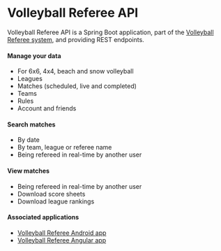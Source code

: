 # Volleyball Referee API

Volleyball Referee API is a Spring Boot application, part of the [Volleyball Referee system][vbr], and providing REST endpoints.

#### Manage your data
- For 6x6, 4x4, beach and snow volleyball
- Leagues
- Matches (scheduled, live and completed)
- Teams
- Rules
- Account and friends

#### Search matches
- By date
- By team, league or referee name
- Being refereed in real-time by another user

#### View matches
- Being refereed in real-time by another user
- Download score sheets
- Download league rankings

#### Associated applications
- [Volleyball Referee Android app][play-store]
- [Volleyball Referee Angular app][web]

[vbr]: https://www.facebook.com/VolleyballReferee/
[web]: https://volleyball-referee.com
[play-store]: https://play.google.com/store/apps/details?id=com.tonkar.volleyballreferee&hl=en_GB
